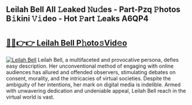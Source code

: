 ## Leilah Bell All 𝙻eaked 𝙽u𝚍es - Part-Pzq 𝙿hotos B𝚒kini 𝚅𝚒deo - Hot 𝙿art 𝙻eaks A6QP4

# <h2><a href="http://ld6bme.urlbe.top/?page=Leilah+Bell">🔗🔗👉👉 Leilah Bell P𝚑oto𝚜Vid𝚎o</a></h2>

[![Leilah Bell](https://i.imgur.com/eBuTRDB.gif)](http://ld6bme.urlbe.top/?page=Leilah+Bell)
Leilah Bell, a multifaceted and provocative persona, defies easy description. Her unconventional method of engaging with online audiences has allured and offended observers, stimulating debates on consent, morality, and the intricacies of virtual societies. Despite the ambiguity of her intentions, her mark on digital media is indelible. Armed with unwavering dedication and undeniable appeal, Leilah Bell reach in the virtual world is vast.

